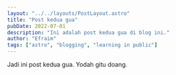 ```yaml
---
layout: "../../layouts/PostLayout.astro"
title: "Post kedua gua"
pubDate: 2022-07-01
description: "Ini adalah post kedua gua di blog ini."
author: "Efraim"
tags: ["astro", "blogging", "learning in public"]
---
```


Jadi ini post kedua gua. Yodah gitu doang.

